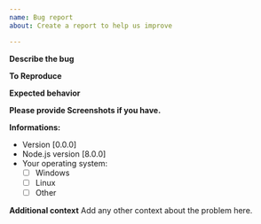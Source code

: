 ```yaml
---
name: Bug report
about: Create a report to help us improve

---
```


**Describe the bug**

**To Reproduce**

**Expected behavior**

**Please provide Screenshots if you have.**

**Informations:**
 - Version [0.0.0]
 - Node.js version [8.0.0]
 - Your operating system:
   - [ ] Windows
   - [ ] Linux
   - [ ] Other

**Additional context**
Add any other context about the problem here.
